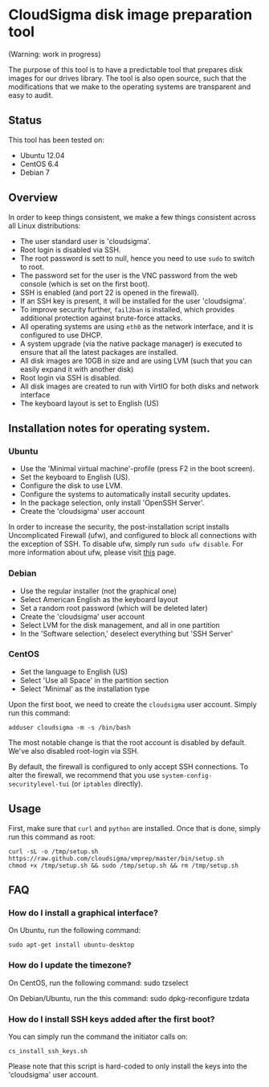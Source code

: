 # CloudSigma disk image preparation tool

(Warning: work in progress)

The purpose of this tool is to have a predictable tool that prepares disk images for our drives library. The tool is also open source, such that the modifications that we make to the operating systems are transparent and easy to audit.

## Status

This tool has been tested on:

 * Ubuntu 12.04
 * CentOS 6.4
 * Debian 7

## Overview

In order to keep things consistent, we make a few things consistent across all Linux distributions:

 * The user standard user is 'cloudsigma'.
 * Root login is disabled via SSH.
 * The root password is sett to null, hence you need to use `sudo` to switch to root.
 * The password set for the user is the VNC password from the web console (which is set on the first boot).
 * SSH is enabled (and port 22 is opened in the firewall).
 * If an SSH key is present, it will be installed for the user 'cloudsigma'.
 * To improve security further, `fail2ban` is installed, which provides additional protection against brute-force attacks.
 * All operating systems are using `eth0` as the network interface, and it is configured to use DHCP.
 * A system upgrade (via the native package manager) is executed to ensure that all the latest packages are installed.
 * All disk images are 10GB in size and are using LVM (such that you can easily expand it with another disk)
 * Root login via SSH is disabled.
 * All disk images are created to run with VirtIO for both disks and network interface
 * The keyboard layout is set to English (US)

## Installation notes for operating system.

### Ubuntu

 * Use the 'Minimal virtual machine'-profile (press F2 in the boot screen).
 * Set the keyboard to English (US).
 * Configure the disk to use LVM.
 * Configure the systems to automatically install security updates.
 * In the package selection, only install 'OpenSSH Server'.
 * Create the 'cloudsigma' user account

In order to increase the security, the post-installation script installs Uncomplicated Firewall (ufw), and configured to block all connections with the exception of SSH. To disable ufw, simply run `sudo ufw disable`. For more information about ufw, please visit [this](https://help.ubuntu.com/community/UFW) page.

### Debian

 * Use the regular installer (not the graphical one)
 * Select American English as the keyboard layout
 * Set a random root password (which will be deleted later)
 * Create the 'cloudsigma' user account
 * Select LVM for the disk management, and all in one partition
 * In the 'Software selection,' deselect everything but 'SSH Server'

### CentOS

 * Set the language to English (US)
 * Select 'Use all Space' in the partition section
 * Select 'Minimal' as the installation type

Upon the first boot, we need to create the `cloudsigma` user account. Simply run this command:

    adduser cloudsigma -m -s /bin/bash

The most notable change is that the root account is disabled by default. We've also disabled root-login via SSH.

By default, the firewall is configured to only accept SSH connections. To alter the firewall, we recommend that you use `system-config-securitylevel-tui` (or `iptables` directly).

## Usage

First, make sure that `curl` and `python` are installed. Once that is done, simply run this command as root:

    curl -sL -o /tmp/setup.sh https://raw.github.com/cloudsigma/vmprep/master/bin/setup.sh
    chmod +x /tmp/setup.sh && sudo /tmp/setup.sh && rm /tmp/setup.sh

## FAQ

### How do I install a graphical interface?

On Ubuntu, run the following command:

    sudo apt-get install ubuntu-desktop

### How do I update the timezone?

On CentOS, run the following command:
    sudo tzselect

On Debian/Ubuntu, run the this command:
    sudo dpkg-reconfigure tzdata

### How do I install SSH keys added after the first boot?

You can simply run the command the initiator calls on:

    cs_install_ssh_keys.sh

Please note that this script is hard-coded to only install the keys into the 'cloudsigma' user account.
